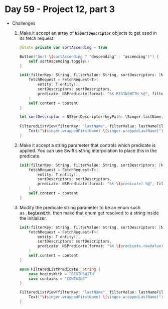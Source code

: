 # Day 59 - Project 12, part 3

- Challenges

    1. Make it accept an array of **`NSSortDescriptor`** objects to get used in its fetch request.

        ```swift
        @State private var sortAscending = true
        ```

        ```swift
        Button("Sort \(sortAscending ? "descending" : "ascending")") {
            self.sortAscending.toggle()
        }
        ```

        ```swift
        init(filterKey: String, filterValue: String, sortDescriptors: [NSSortDescriptor], @ViewBuilder content: @escaping (T) -> Content) {
            fetchRequest = FetchRequest<T>(
                entity: T.entity(),
                sortDescriptors: sortDescriptors,
                predicate: NSPredicate(format: "%K BEGINSWITH %@", filterKey, filterValue)
            )
            self.content = content
        }
        ```

        ```swift
        let sortDescriptor = NSSortDescriptor(keyPath: \Singer.lastName, ascending: sortAscending)
                    
        FilteredListView(filterKey: "lastName", filterValue: lastNameFilter, sortDescriptors: [sortDescriptor]) { (singer: Singer) in
            Text("\(singer.wrappedFirstName) \(singer.wrappedLastName)")
        }
        ```

    2. Make it accept a string parameter that controls which predicate is applied. You can use Swift’s string interpolation to place this in the predicate.

        ```swift
        init(filterKey: String, filterValue: String, sortDescriptors: [NSSortDescriptor], predicate: String, @ViewBuilder content: @escaping (T) -> Content) {
            fetchRequest = FetchRequest<T>(
                entity: T.entity(),
                sortDescriptors: sortDescriptors,
                predicate: NSPredicate(format: "%K \(predicate) %@", filterKey, filterValue)
            )
            self.content = content
        }
        ```

    3. Modify the predicate string parameter to be an enum such as **`.beginsWith`**, then make that enum get resolved to a string inside the initializer.

        ```swift
        init(filterKey: String, filterValue: String, sortDescriptors: [NSSortDescriptor], predicate: FilteredListPredicate, @ViewBuilder content: @escaping (T) -> Content) {
            fetchRequest = FetchRequest<T>(
                entity: T.entity(),
                sortDescriptors: sortDescriptors,
                predicate: NSPredicate(format: "%K \(predicate.rawValue) %@", filterKey, filterValue)
            )
            self.content = content
        }
        ```

        ```swift
        enum FilteredListPredicate: String {
            case beginsWith = "BEGINSWITH"
            case contains = "CONTAINS"
        }
        ```

        ```swift
        FilteredListView(filterKey: "lastName", filterValue: lastNameFilter, sortDescriptors: [sortDescriptor], predicate: .contains) { (singer: Singer) in
            Text("\(singer.wrappedFirstName) \(singer.wrappedLastName)")
        }
        ```